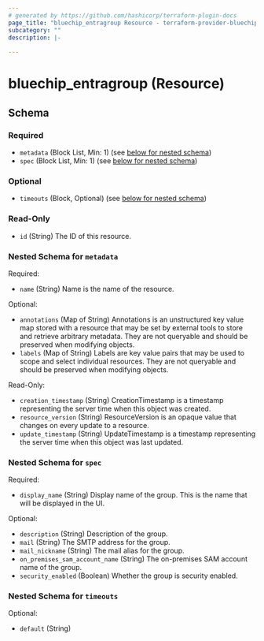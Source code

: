 ```yaml
---
# generated by https://github.com/hashicorp/terraform-plugin-docs
page_title: "bluechip_entragroup Resource - terraform-provider-bluechip"
subcategory: ""
description: |-
  
---
```


# bluechip_entragroup (Resource)





<!-- schema generated by tfplugindocs -->
## Schema

### Required

- `metadata` (Block List, Min: 1) (see [below for nested schema](#nestedblock--metadata))
- `spec` (Block List, Min: 1) (see [below for nested schema](#nestedblock--spec))

### Optional

- `timeouts` (Block, Optional) (see [below for nested schema](#nestedblock--timeouts))

### Read-Only

- `id` (String) The ID of this resource.

<a id="nestedblock--metadata"></a>
### Nested Schema for `metadata`

Required:

- `name` (String) Name is the name of the resource.

Optional:

- `annotations` (Map of String) Annotations is an unstructured key value map stored with a resource that may be set by external tools to store and retrieve arbitrary metadata. They are not queryable and should be preserved when modifying objects.
- `labels` (Map of String) Labels are key value pairs that may be used to scope and select individual resources. They are not queryable and should be preserved when modifying objects.

Read-Only:

- `creation_timestamp` (String) CreationTimestamp is a timestamp representing the server time when this object was created.
- `resource_version` (String) ResourceVersion is an opaque value that changes on every update to a resource.
- `update_timestamp` (String) UpdateTimestamp is a timestamp representing the server time when this object was last updated.


<a id="nestedblock--spec"></a>
### Nested Schema for `spec`

Required:

- `display_name` (String) Display name of the group. This is the name that will be displayed in the UI.

Optional:

- `description` (String) Description of the group.
- `mail` (String) The SMTP address for the group.
- `mail_nickname` (String) The mail alias for the group.
- `on_premises_sam_account_name` (String) The on-premises SAM account name of the group.
- `security_enabled` (Boolean) Whether the group is security enabled.


<a id="nestedblock--timeouts"></a>
### Nested Schema for `timeouts`

Optional:

- `default` (String)
